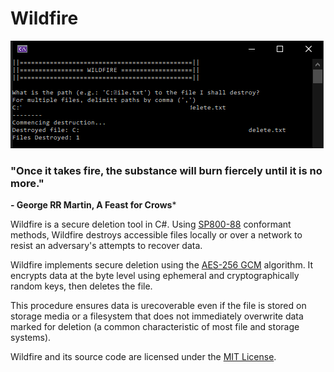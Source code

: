 # Wildfire
![Wildfire Screenshot](screenshot.png)

### "Once it takes fire, the substance will burn fiercely until it is no more."
**- George RR Martin, A Feast for Crows***

Wildfire is a secure deletion tool in C#. Using [SP800-88](https://nvlpubs.nist.gov/nistpubs/SpecialPublications/NIST.SP.800-88r1.pdf) conformant methods, Wildfire destroys accessible files locally or over a network to resist an adversary's attempts to recover data.

Wildfire implements secure deletion using the [AES-256 GCM](https://en.wikipedia.org/wiki/Galois/Counter_Mode) algorithm. It encrypts data at the byte level using ephemeral and cryptographically random keys, then deletes the file. 

This procedure ensures data is urecoverable even if the file is stored on storage media or a filesystem that does not immediately overwrite data marked for deletion (a common characteristic of most file and storage systems). 

Wildfire and its source code are licensed under the [MIT License](https://en.wikipedia.org/wiki/MIT_License). 
